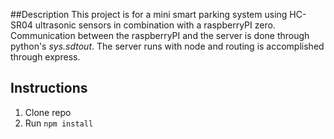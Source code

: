 ##Description
This project is for a mini smart parking system using HC-SR04 ultrasonic sensors in combination with a raspberryPI zero. Communication between the raspberryPI and the server is done through python's *sys.sdtout*. The server runs with node and routing is accomplished through express.

## Instructions
1. Clone repo
2. Run `npm install`





